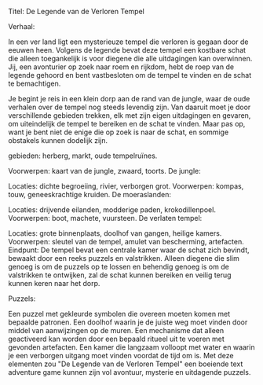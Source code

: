 Titel: De Legende van de Verloren Tempel

Verhaal:

In een ver land ligt een mysterieuze tempel die verloren is gegaan door de eeuwen heen. Volgens de legende bevat deze tempel een kostbare schat die alleen toegankelijk is voor diegene die alle uitdagingen kan overwinnen. Jij, een avonturier op zoek naar roem en rijkdom, hebt de roep van de legende gehoord en bent vastbesloten om de tempel te vinden en de schat te bemachtigen.

Je begint je reis in een klein dorp aan de rand van de jungle, waar de oude verhalen over de tempel nog steeds levendig zijn. Van daaruit moet je door verschillende gebieden trekken, elk met zijn eigen uitdagingen en gevaren, om uiteindelijk de tempel te bereiken en de schat te vinden. Maar pas op, want je bent niet de enige die op zoek is naar de schat, en sommige obstakels kunnen dodelijk zijn.

gebieden: herberg, markt, oude tempelruïnes.

Voorwerpen: kaart van de jungle, zwaard, toorts.
De jungle:

Locaties: dichte begroeiing, rivier, verborgen grot.
Voorwerpen: kompas, touw, geneeskrachtige kruiden.
De moeraslanden:

Locaties: drijvende eilanden, modderige paden, krokodillenpoel.
Voorwerpen: boot, machete, vuursteen.
De verlaten tempel:

Locaties: grote binnenplaats, doolhof van gangen, heilige kamers.
Voorwerpen: sleutel van de tempel, amulet van bescherming, artefacten.
Eindpunt:
De tempel bevat een centrale kamer waar de schat zich bevindt, bewaakt door een reeks puzzels en valstrikken. Alleen diegene die slim genoeg is om de puzzels op te lossen en behendig genoeg is om de valstrikken te ontwijken, zal de schat kunnen bereiken en veilig terug kunnen keren naar het dorp.

Puzzels:

Een puzzel met gekleurde symbolen die overeen moeten komen met bepaalde patronen.
Een doolhof waarin je de juiste weg moet vinden door middel van aanwijzingen op de muren.
Een mechanisme dat alleen geactiveerd kan worden door een bepaald ritueel uit te voeren met gevonden artefacten.
Een kamer die langzaam volloopt met water en waarin je een verborgen uitgang moet vinden voordat de tijd om is.
Met deze elementen zou "De Legende van de Verloren Tempel" een boeiende text adventure game kunnen zijn vol avontuur, mysterie en uitdagende puzzels.